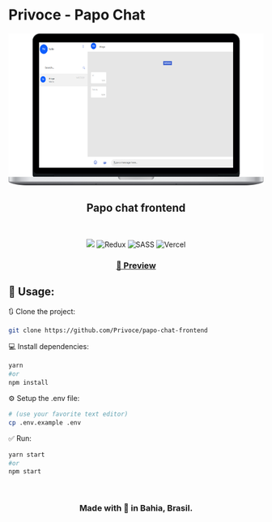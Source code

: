 # Privoce - Papo Chat

<div align="center">

<img src="preview.png" height="300"/>

</div>

<div align="center">

## Papo chat frontend

</div>

<bR>

<p align="center">

<img src="https://img.shields.io/badge/React-%2320232a.svg?&style=for-the-badge&logo=react&logoColor=white" height="25"/>
<img alt="Redux" src="https://img.shields.io/badge/redux%20-%23593d88.svg?&style=for-the-badge&logo=redux&logoColor=white" height="25" />
<img alt="SASS" src="https://img.shields.io/badge/SASS%20-hotpink.svg?&style=for-the-badge&logo=SASS&logoColor=white" height="25" />
<img alt="Vercel" src="https://img.shields.io/badge/vercel%20-%23000000.svg?&style=for-the-badge&logo=vercel&logoColor=white" height="25"/>

</p>

<div align="center">

### [🚀 Preview](https://papo.privoce.com/signin)

</div>

## 🚀 Usage:

🔃 Clone the project:

```bash
git clone https://github.com/Privoce/papo-chat-frontend
```

💻 Install dependencies:

```bash
yarn
#or
npm install
```

⚙ Setup the .env file:

```bash
# (use your favorite text editor)
cp .env.example .env
```

✅ Run:

```bash
yarn start
#or
npm start
```

<br>

<div align="center">

### Made with 💙 in Bahia, Brasil.

</div>
